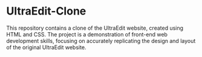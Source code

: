 # UltraEdit-Clone
This repository contains a clone of the UltraEdit website, created using HTML and CSS. The project is a demonstration of front-end web development skills, focusing on accurately replicating the design and layout of the original UltraEdit website.
